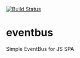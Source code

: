 [![Build Status](https://travis-ci.org/waltz-controls/eventbus.svg?branch=master)](https://travis-ci.org/waltz-controls/eventbus)

# eventbus
Simple EventBus for JS SPA
